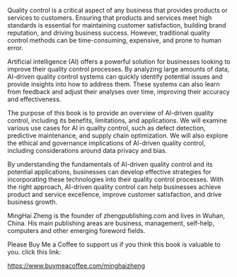 
Quality control is a critical aspect of any business that provides products or services to customers. Ensuring that products and services meet high standards is essential for maintaining customer satisfaction, building brand reputation, and driving business success. However, traditional quality control methods can be time-consuming, expensive, and prone to human error.

Artificial intelligence (AI) offers a powerful solution for businesses looking to improve their quality control processes. By analyzing large amounts of data, AI-driven quality control systems can quickly identify potential issues and provide insights into how to address them. These systems can also learn from feedback and adjust their analyses over time, improving their accuracy and effectiveness.

The purpose of this book is to provide an overview of AI-driven quality control, including its benefits, limitations, and applications. We will examine various use cases for AI in quality control, such as defect detection, predictive maintenance, and supply chain optimization. We will also explore the ethical and governance implications of AI-driven quality control, including considerations around data privacy and bias.

By understanding the fundamentals of AI-driven quality control and its potential applications, businesses can develop effective strategies for incorporating these technologies into their quality control processes. With the right approach, AI-driven quality control can help businesses achieve product and service excellence, improve customer satisfaction, and drive business growth.

MingHai Zheng is the founder of zhengpublishing.com and lives in Wuhan, China. His main publishing areas are business, management, self-help, computers and other emerging foreword fields.

Please Buy Me a Coffee to support us if you think this book is valuable to you. click this link:

https://www.buymeacoffee.com/minghaizheng
